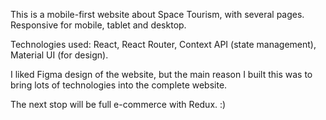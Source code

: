 This is a mobile-first website about Space Tourism, with several pages.
Responsive for mobile, tablet and desktop.

Technologies used:
React, React Router, Context API (state management), Material UI (for design).

I liked Figma design of the website, but the main reason I built this was to bring lots of technologies into the complete website.

The next stop will be full e-commerce with Redux. :)